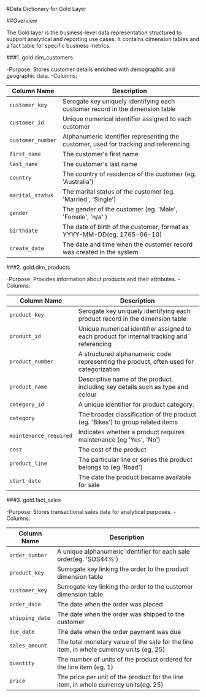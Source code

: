 #Data Dictionary for Gold Layer

##Overview

The Gold layer is the business-level data representation structured to support analytical and reporting use cases. It contains dimension tables and a fact table for specific business metrics.

###1. gold.dim_customers

  -Purpose: Stores customer details enriched with demographic and geographic data.
  -Columns:

| Column Name      | Description                           |
|------------------|---------------------------------------|
| `customer_key`   | Serogate key uniquely identifying each customer record in the dimension table|
| `customer_id`    | Unique numerical identifier assigned to each customer|
| `customer_number`| Alphanumeric identifier representing the customer, used for tracking and referencing|
| `first_name`     | The customer's first name |
| `last_name`      | The customer's last name  |
| `country` | The country of residence of the customer (eg. 'Australia')|
| `marital_status`| The marital status of the customer (eg. 'Married', 'Single') |
| `gender` | The gender of the customer (eg. 'Male', 'Female', 'n/a' )|
| `birthdate`| The date of birth of the customer, format as YYYY-MM-DD(eg. 1765-06-10)|
| `create_date`   | The date and time when the customer record was created in the system|



###2. gold.dim_products

  -Purpose: Provides information about products and their attributes.
  -Columns:

| Column Name      | Description                           |
|------------------|---------------------------------------|
| `product_key`   | Serogate key uniquely identifying each product record in the dimension table|
| `product_id`    | Unique numerical identifier assigned to each product for internal tracking and referencing|
| `product_number`| A structured alphanumeric code representing the product, often used for categorization|
| `product_name`     | Descriptive name of the product, including key details such as type and colour|
| `category_id`      | A unique identifier for product category.|
| `category` | The broader classification of the product (eg. 'Bikes') to group related items|
| `maintenance_required`| Indicates whether a product requires maintenance (eg 'Yes', 'No')|
| `cost` | The cost of the product|
| `product_line`| The particular line or series the product belongs to (eg 'Road')|
| `start_date`   | The date the product became available for sale|



###3. gold.fact_sales

  -Purpose: Stores transactional sales data for analytical purposes.
  -Columns:

| Column Name      | Description                           |
|------------------|---------------------------------------|
| `order_number`   | A unique alphanumeric identifier for each sale order(eg. 'SOS44%')|
| `product_key`    | Surrogate key linking the order to the product dimension table|
| `customer_key`   | Surrogate key linking the order to the customer dimension table|
| `order_date`     | The date when the order was placed|
| `shipping_date`  | The date when the order was shipped to the customer|
| `due_date`       | The date when the order payment was due|
| `sales_amount`   | The total monetary value of the sale for the line item, in whole currency units (eg. 25)|
| `quantity`       | The number of units of the product ordered for the line item (eg. 1)|
| `price`          | The price per unit of the product for the line item, in whole currency units(eg. 25)|








































